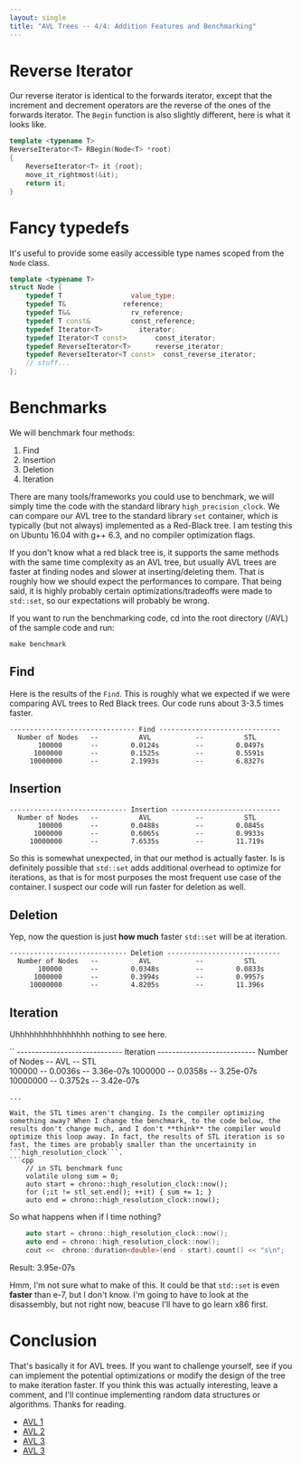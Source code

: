 ```yaml
---
layout: single
title: "AVL Trees -- 4/4: Addition Features and Benchmarking"
---
```


# Reverse Iterator

Our reverse iterator is identical to the forwards iterator, except that the increment and decrement operators are the reverse of the ones of the forwards iterator. The ```Begin``` function is also slightly different, here is what it looks like.

```cpp
template <typename T>
ReverseIterator<T> RBegin(Node<T> *root)
{
	ReverseIterator<T> it {root};
	move_it_rightmost(&it);
	return it;
}
```

# Fancy typedefs

It's useful to provide some easily accessible type names scoped from the ```Node``` class.

```cpp
template <typename T>
struct Node {
	typedef T                 value_type;
	typedef T&              reference;
	typedef T&&               rv_reference;
	typedef T const&          const_reference;
	typedef Iterator<T>         iterator;
	typedef Iterator<T const>       const_iterator;
	typedef ReverseIterator<T>      reverse_iterator;
	typedef ReverseIterator<T const>  const_reverse_iterator;
	// stuff...
};
```

# Benchmarks

We will benchmark four methods:
1. Find
2. Insertion
3. Deletion
4. Iteration

There are many tools/frameworks you could use to benchmark, we will simply time the code with the standard library ```high_precision_clock```. We can compare our AVL tree to the standard library ```set``` container, which is typically (but not always) implemented as a Red-Black tree. I am testing this on Ubuntu 16.04 with g++ 6.3, and no compiler optimization flags.

If you don't know what a red black tree is, it supports the same methods with the same time complexity as an AVL tree, but usually AVL trees are faster at finding nodes and slower at inserting/deleting them. That is roughly how we should expect the performances to compare. That being said, it is highly probably certain optimizations/tradeoffs were made to ```std::set```, so our expectations will probably be wrong.

If you want to run the benchmarking code, cd into the root directory (/AVL) of the sample code and run:

```
make benchmark
```

## Find

Here is the results of the ```Find```. This is roughly what we expected if we were comparing AVL trees to Red Black trees. Our code runs about 3-3.5 times faster.

```
------------------------------- Find ------------------------------
  Number of Nodes   --          AVL           --          STL            
       100000       --        0.0124s         --        0.0497s 
      1000000       --        0.1525s         --        0.5591s 
     10000000       --        2.1993s         --        6.8327s 
```


## Insertion

```
----------------------------- Insertion ---------------------------
  Number of Nodes   --          AVL           --          STL            
       100000       --        0.0488s         --        0.0845s 
      1000000       --        0.6065s         --        0.9933s 
     10000000       --        7.6535s         --        11.719s 
```

So this is somewhat unexpected, in that our method is actually faster. Is is definitely possible that ```std::set``` adds additional overhead to optimize for iterations, as that is for most purposes the most frequent use case of the container. I suspect our code will run faster for deletion as well.

## Deletion

Yep, now the question is just __how much__ faster ```std::set``` will be at iteration.

```
----------------------------- Deletion ----------------------------
  Number of Nodes   --          AVL           --          STL            
       100000       --        0.0348s         --        0.0833s 
      1000000       --        0.3994s         --        0.9957s 
     10000000       --        4.8205s         --        11.396s 
```

## Iteration

Uhhhhhhhhhhhhhhhh nothing to see here.

 ``
----------------------------- Iteration ---------------------------
  Number of Nodes   --          AVL           --          STL            
       100000       --        0.0036s         --        3.36e-07s
      1000000       --        0.0358s         --        3.25e-07s
     10000000       --        0.3752s         --        3.42e-07s
```
...

Wait, the STL times aren't changing. Is the compiler optimizing something away? When I change the benchmark, to the code below, the results don't change much, and I don't **think** the compiler would optimize this loop away. In fact, the results of STL iteration is so fast, the times are probably smaller than the uncertainity in ```high_resolution_clock```.
```cpp
	// in STL benchmark func
	volatile ulong sum = 0;
	auto start = chrono::high_resolution_clock::now();
	for (;it != stl_set.end(); ++it) { sum += 1; }
	auto end = chrono::high_resolution_clock::now();

```

So what happens when if I time nothing?
```cpp
	auto start = chrono::high_resolution_clock::now();
	auto end = chrono::high_resolution_clock::now();
	cout <<  chrono::duration<double>(end - start).count() << "s\n";	
```

Result: 3.95e-07s

Hmm, I'm not sure what to make of this. It could be that ```std::set``` is even __faster__ than e-7, but I don't know. I'm going to have to look at the disassembly, but not right now, beacuse I'll have to go learn x86 first.

# Conclusion

That's basically it for AVL trees. If you want to challenge yourself, see if you can implement the potential optimizations or modify the design of the tree to make iteration faster. If you think this was actually interesting, leave a comment, and I'll continue implementing random data structures or algorithms. Thanks for reading.

* [AVL 1](https://hiimkarl.github.io//Learning-AVL-Trees-1/)
* [AVL 2](https://hiimkarl.github.io//Learning-AVL-Trees-2/)
* [AVL 3](https://hiimkarl.github.io//Learning-AVL-Trees-3/)
* [AVL 3](https://hiimkarl.github.io//Learning-AVL-Trees-4/)
